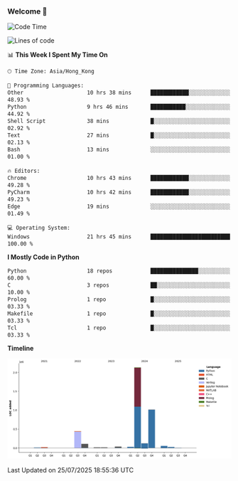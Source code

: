 ### Welcome 👋

<!--START_SECTION:waka-->
![Code Time](http://img.shields.io/badge/Code%20Time-2%2C390%20hrs%204%20mins-blue)

![Lines of code](https://img.shields.io/badge/From%20Hello%20World%20I%27ve%20Written-4.0%20million%20lines%20of%20code-blue)

📊 **This Week I Spent My Time On** 

```text
🕑︎ Time Zone: Asia/Hong_Kong

💬 Programming Languages: 
Other                    10 hrs 38 mins      ████████████░░░░░░░░░░░░░   48.93 % 
Python                   9 hrs 46 mins       ███████████░░░░░░░░░░░░░░   44.92 % 
Shell Script             38 mins             █░░░░░░░░░░░░░░░░░░░░░░░░   02.92 % 
Text                     27 mins             █░░░░░░░░░░░░░░░░░░░░░░░░   02.13 % 
Bash                     13 mins             ░░░░░░░░░░░░░░░░░░░░░░░░░   01.00 % 

🔥 Editors: 
Chrome                   10 hrs 43 mins      ████████████░░░░░░░░░░░░░   49.28 % 
PyCharm                  10 hrs 42 mins      ████████████░░░░░░░░░░░░░   49.23 % 
Edge                     19 mins             ░░░░░░░░░░░░░░░░░░░░░░░░░   01.49 % 

💻 Operating System: 
Windows                  21 hrs 45 mins      █████████████████████████   100.00 % 
```

**I Mostly Code in Python** 

```text
Python                   18 repos            ███████████████░░░░░░░░░░   60.00 % 
C                        3 repos             ██░░░░░░░░░░░░░░░░░░░░░░░   10.00 % 
Prolog                   1 repo              █░░░░░░░░░░░░░░░░░░░░░░░░   03.33 % 
Makefile                 1 repo              █░░░░░░░░░░░░░░░░░░░░░░░░   03.33 % 
Tcl                      1 repo              █░░░░░░░░░░░░░░░░░░░░░░░░   03.33 % 
```



**Timeline**

![Lines of Code chart](https://raw.githubusercontent.com/xhj2501/xhj2501/main/assets/bar_graph.png)


 Last Updated on 25/07/2025 18:55:36 UTC
<!--END_SECTION:waka-->

